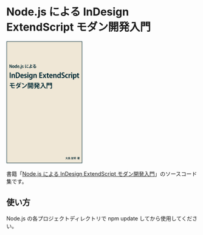 
# Node.js による InDesign ExtendScript モダン開発入門

[<img src="https://raw.githubusercontent.com/mindboard/indesign-extendscript-with-nodejs/master/images/indesign-extendscript-with-nodejs.png" width="200px">](https://www.amazon.co.jp/dp/B09NXRT2VV)

書籍「[Node.js による InDesign ExtendScript モダン開発入門](https://www.amazon.co.jp/dp/B09NXRT2VV)」のソースコード集です。


## 使い方

Node.js の各プロジェクトディレクトリで npm update してから使用してください。
